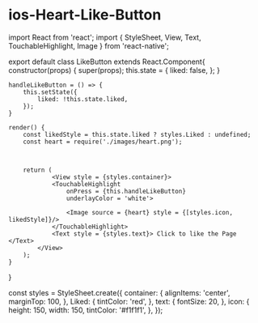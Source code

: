 # ios-Heart-Like-Button
import React from 'react';
import { StyleSheet, View, Text, TouchableHighlight, Image } from 'react-native';

export default class LikeButton extends React.Component{
	constructor(props) {
	super(props);
	this.state = {
			liked: false,
		};
	}

	handleLikeButton = () => {
		this.setState({
			liked: !this.state.liked,
		});
	}

	render() {
		const likedStyle = this.state.liked ? styles.Liked : undefined;
		const heart = require('./images/heart.png');

		

		return (
				<View style = {styles.container}>
				<TouchableHighlight
					onPress = {this.handleLikeButton}
					underlayColor = 'white'>

					<Image source = {heart} style = {[styles.icon, likedStyle]}/>
				</TouchableHighlight>
				<Text style = {styles.text}> Click to like the Page </Text>
			</View>
		);
	}
}



const styles = StyleSheet.create({
	container: {
		alignItems: 'center',
		marginTop: 100,
	},
	Liked: {
		tintColor: 'red',
	},
	text: {
		fontSize: 20,
	},
	icon: {
		height: 150,
		width: 150,
		tintColor: '#f1f1f1',
	},
});

